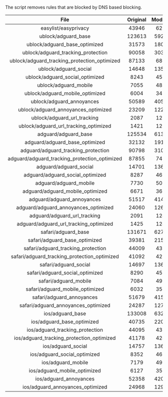 The script removes rules that are blocked by DNS based blocking.


| File | Original | Modified |
|:----:|:-----:|:-----:|
| easylist/easyprivacy | 43946 | 6257 |
| ublock/adguard_base | 123613 | 59286 |
| ublock/adguard_base_optimized | 31573 | 18092 |
| ublock/adguard_tracking_protection | 90058 | 30392 |
| ublock/adguard_tracking_protection_optimized | 87133 | 6802 |
| ublock/adguard_social | 14648 | 13568 |
| ublock/adguard_social_optimized | 8243 | 4565 |
| ublock/adguard_mobile | 7055 | 4887 |
| ublock/adguard_mobile_optimized | 6004 | 3494 |
| ublock/adguard_annoyances | 50589 | 40581 |
| ublock/adguard_annoyances_optimized | 23209 | 12223 |
| ublock/adguard_url_tracking | 2087 | 1238 |
| ublock/adguard_url_tracking_optimized | 1421 | 1235 |
| adguard/adguard_base | 125534 | 61312 |
| adguard/adguard_base_optimized | 32132 | 19116 |
| adguard/adguard_tracking_protection | 90798 | 31078 |
| adguard/adguard_tracking_protection_optimized | 87855 | 7474 |
| adguard/adguard_social | 14701 | 13629 |
| adguard/adguard_social_optimized | 8287 | 4609 |
| adguard/adguard_mobile | 7730 | 5062 |
| adguard/adguard_mobile_optimized | 6671 | 3663 |
| adguard/adguard_annoyances | 51517 | 41431 |
| adguard/adguard_annoyances_optimized | 24060 | 12632 |
| adguard/adguard_url_tracking | 2091 | 1243 |
| adguard/adguard_url_tracking_optimized | 1425 | 1240 |
| safari/adguard_base | 131671 | 62726 |
| safari/adguard_base_optimized | 39381 | 21557 |
| safari/adguard_tracking_protection | 44009 | 4381 |
| safari/adguard_tracking_protection_optimized | 41092 | 4236 |
| safari/adguard_social | 14697 | 13619 |
| safari/adguard_social_optimized | 8290 | 4599 |
| safari/adguard_mobile | 7084 | 4923 |
| safari/adguard_mobile_optimized | 6032 | 3525 |
| safari/adguard_annoyances | 51679 | 41522 |
| safari/adguard_annoyances_optimized | 24287 | 12702 |
| ios/adguard_base | 133008 | 63245 |
| ios/adguard_base_optimized | 40735 | 22074 |
| ios/adguard_tracking_protection | 44095 | 4389 |
| ios/adguard_tracking_protection_optimized | 41178 | 4244 |
| ios/adguard_social | 14757 | 13651 |
| ios/adguard_social_optimized | 8352 | 4613 |
| ios/adguard_mobile | 7179 | 4965 |
| ios/adguard_mobile_optimized | 6127 | 3564 |
| ios/adguard_annoyances | 52358 | 42096 |
| ios/adguard_annoyances_optimized | 24968 | 12988 |